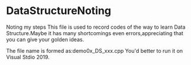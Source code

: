 # DataStructureNoting
Noting my steps
This file is used to record codes of the way to learn Data Structure.Maybe it has many shortcomings even errors,appreciating that you can give your golden ideas.

The file name is formed as:demo0x_DS_xxx.cpp
You'd better to run it on Visual Stdio 2019.
